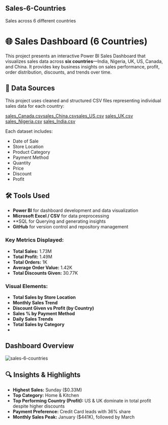 ## Sales-6-Countries
Sales across 6 different countries
# 🌐 Sales Dashboard (6 Countries)

This project presents an interactive Power BI Sales Dashboard that visualizes sales data across **six countries**—India, Nigeria, UK, US, Canada, and China. It provides key business insights on sales performance, profit, order distribution, discounts, and trends over time.


## 📁 Data Sources

This project uses cleaned and structured CSV files representing individual sales data for each country:


[sales_Canada.csv](https://github.com/user-attachments/files/20203204/sales_Canada.csv)[sales_China.csv](https://github.com/user-attachments/files/20203205/sales_China.csv)[sales_US.csv](https://github.com/user-attachments/files/20203211/sales_US.csv)
[sales_UK.csv](https://github.com/user-attachments/files/20203210/sales_UK.csv)
[sales_Nigeria.csv](https://github.com/user-attachments/files/20203208/sales_Nigeria.csv)
[sales_India.csv](https://github.com/user-attachments/files/20203207/sales_India.csv)


Each dataset includes:
- Date of Sale
- Store Location
- Product Category
- Payment Method
- Quantity
- Price
- Discount
- Profit


## 🛠️ Tools Used

- **Power BI** for dashboard development and data visualization
- **Microsoft Excel / CSV** for data preprocessing
- **SQL for Querying and generating insights
- **GitHub** for version control and repository management


### Key Metrics Displayed:

- **Total Sales:** 1.73M
- **Total Profit:** 1.49M
- **Total Orders:** 1K
- **Average Order Value:** 1.42K
- **Total Discounts Given:** 30.77K

### Visual Elements:

- **Total Sales by Store Location**
- **Monthly Sales Trend**
- **Discount Given vs Profit (by Country)**
- **Sales % by Payment Method**
- **Daily Sales Trends**
- **Total Sales by Category**
- 

## Dashboard Overview

![sales-6-countries](https://github.com/user-attachments/assets/7d77ed3f-a41c-494e-9f1f-d83bfb68dbbb)


## 🔍 Insights & Highlights

- **Highest Sales:** Sunday ($0.33M)
- **Top Category:** Home & Kitchen
- **Top Performing Country (Profit):** US & UK dominate in total profit despite higher discounts
- **Payment Preference:** Credit Card leads with 36% share
- **Monthly Sales Peak:** January ($441K), followed by March
